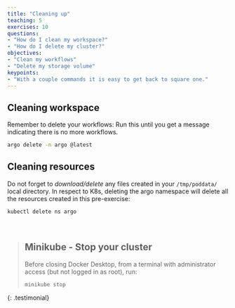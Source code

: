 ```yaml
---
title: "Cleaning up"
teaching: 5
exercises: 10
questions:
- "How do I clean my workspace?"
- "How do I delete my cluster?"
objectives:
- "Clean my workflows"
- "Delete my storage volume"
keypoints:
- "With a couple commands it is easy to get back to square one."
---
```



## Cleaning workspace

Remember to delete your workflows:
Run this until you get a message indicating there is no more workflows.

```bash
argo delete -n argo @latest
```

## Cleaning resources
Do not forget to _download/delete_ any files created in your `/tmp/poddata/` local directory. In respect to K8s, deleting the argo namespace will delete all the resources created in this pre-exercise:

```bash
kubectl delete ns argo
```
<br/>

> ## Minikube - Stop your cluster
> 
> Before closing Docker Desktop, from a terminal with administrator access (but not logged in as root), run:
> ```bash
> minikube stop
> ```
{: .testimonial}


